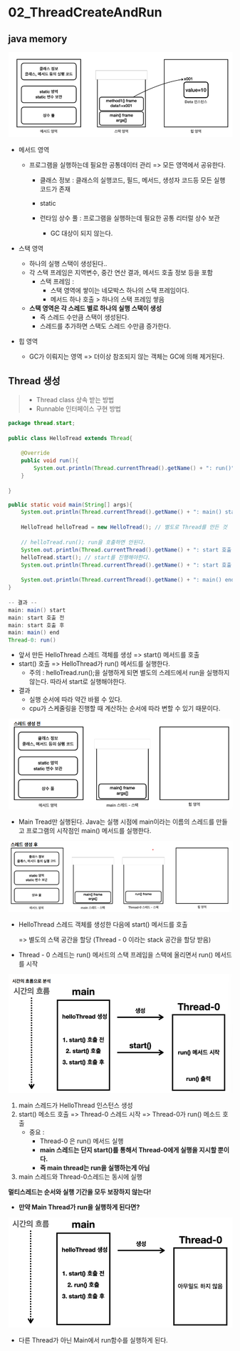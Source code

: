 # 02_ThreadCreateAndRun

## java  memory

![image-20240728212820251](./02_ThreadCreateAndRun.assets/image-20240728212820251.png)

- 메서드 영역

  - 프로그램을 실행하는데 필요한 공통데이터 관리 => 모든 영역에서 공유한다.

    - 클래스 정보 : 클래스의 실행코드, 필드, 메서드, 생성자 코드등 모든 실행 코드가 존재

    - static 

    - 런타임 상수 풀 : 프로그램을 실행하는데 필요한 공통 리터럴 상수 보관

      - GC 대상이 되지 않는다. 

        

- 스택 영역

  - 하나의 실행 스택이 생성된다..
  - 각 스택 프레임은 지역변수, 중간 연산 결과, 메서드 호출  정보 등을 포함
    - 스택 프레임 : 
      - 스택 영역에 쌓이는 네모박스 하나의 스택 프레임이다.
      - 메서드 하나 호출 > 하나의 스택 프레임 쌓음
  - **스택 영역은 각 스레드 별로 하나의 실행 스택이 생성**
    - 즉 스레드 수만큼 스택이 생성된다.
    - 스레드를 추가하면 스택도 스레드 수만큼 증가한다.

  

- 힙 영역

  - GC가 이뤄지는 영역 => 더이상 참조되지 않는 객체는 GC에 의해 제거된다.



## Thread 생성

> - Thread class 상속 받는 방법
> - Runnable 인터페이스 구현 방법

```java
package thread.start;

public class HelloTread extends Thread{

    @Override
    public void run(){
        System.out.println(Thread.currentThread().getName() + ": run()");
    }

}
```

```java
public static void main(String[] args){
    System.out.println(Thread.currentThread().getName() + ": main() start");

    HelloTread helloTread = new HelloTread(); // 별도로 Thread를 만든 것

    // helloTread.run(); run을 호출하면 안된다.
    System.out.println(Thread.currentThread().getName() + ": start 호출 전");
    helloTread.start(); // start를 진행해야한다.
    System.out.println(Thread.currentThread().getName() + ": start 호출 후");

    System.out.println(Thread.currentThread().getName() + ": main() end");
}

-- 결과 -- 
main: main() start
main: start 호출 전
main: start 호출 후
main: main() end
Thread-0: run()
```

- 앞서 만든 HelloThread 스레드 객체를 생성 => start() 메서드를 호출
- start() 호출 => HelloThread가 run() 메서드를 실행한다.
  - 주의 : helloTread.run();을 실행하게 되면 별도의 스레드에서 run을 실행하지 않는다.
             따라서 start로 실행해야한다.
- 결과 
  - 실행 순서에 따라 약간 바뀔 수 있다.
  - cpu가 스케줄링을 진행할 때 계산하는 순서에 따라 변할 수 있기 때문이다.

![image-20240728230149702](./02_ThreadCreateAndRun.assets/image-20240728230149702.png)

- Main Tread만 실행된다. Java는 실행 시점에 main이라는 이름의 스레드를 만들고 프로그램의 시작점인 main() 메서드를 실행한다.



![image-20240728230311096](./02_ThreadCreateAndRun.assets/image-20240728230311096.png)

- HelloThread 스레드 객체를 생성한 다음에 start() 메서드를 호출 

  => 별도의 스택 공간을 할당 (Thread - 0 이라는 stack 공간을 할당 받음)

- Thread - 0 스레드는 run() 메서드의 스택 프레임을 스택에 올리면서 run() 메서드를 시작



![image-20240728230651325](./02_ThreadCreateAndRun.assets/image-20240728230651325.png)

1. main 스레드가 HelloThread 인스턴스 생성 
2. start() 메소드 호출 => Thread-0 스레드 시작 => Thread-0가 run() 메소드 호출
   - 중요 : 
     - Thread-0 은 run() 메서드 실행
     - **main 스레드는 단지 start()를 통해서 Thread-0에게 실행을 지시할 뿐이다.**
     - **즉 main thread는 run을 실행하는게 아님**
3. main 스레드와 Thread-0스레드는 동시에 실행

**멀티스레드는 순서와 실행 기간을 모두 보장하지 않는다!**







- **만약 Main Thread가 run을 실행하게 된다면?**

![image-20240728231557124](./02_ThreadCreateAndRun.assets/image-20240728231557124.png)

- 다른 Thread가 아닌 Main에서 run함수를 실행하게 된다.































